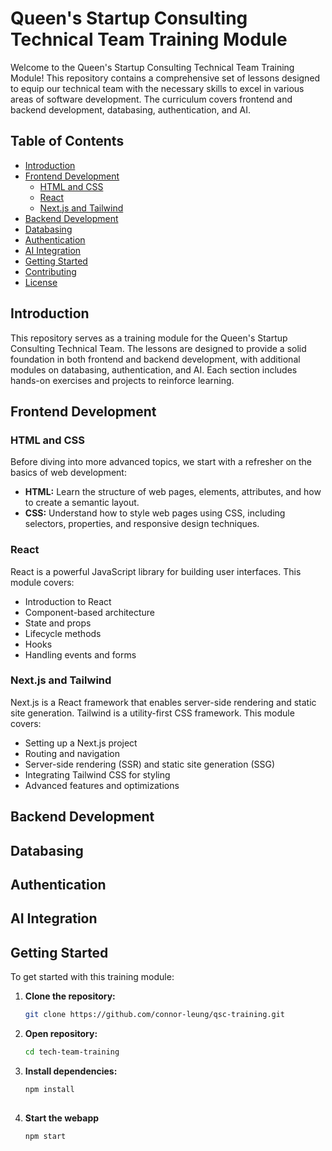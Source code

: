 # Queen's Startup Consulting Technical Team Training Module

Welcome to the Queen's Startup Consulting Technical Team Training Module! This repository contains a comprehensive set of lessons designed to equip our technical team with the necessary skills to excel in various areas of software development. The curriculum covers frontend and backend development, databasing, authentication, and AI.

## Table of Contents

- [Introduction](#introduction)
- [Frontend Development](#frontend-development)
  - [HTML and CSS](#html-and-css)
  - [React](#react)
  - [Next.js and Tailwind](#nextjs-and-tailwind)
- [Backend Development](#backend-development)
- [Databasing](#databasing)
- [Authentication](#authentication)
- [AI Integration](#ai-integration)
- [Getting Started](#getting-started)
- [Contributing](#contributing)
- [License](#license)

## Introduction

This repository serves as a training module for the Queen's Startup Consulting Technical Team. The lessons are designed to provide a solid foundation in both frontend and backend development, with additional modules on databasing, authentication, and AI. Each section includes hands-on exercises and projects to reinforce learning.

## Frontend Development

### HTML and CSS

Before diving into more advanced topics, we start with a refresher on the basics of web development:

- **HTML:** Learn the structure of web pages, elements, attributes, and how to create a semantic layout.
- **CSS:** Understand how to style web pages using CSS, including selectors, properties, and responsive design techniques.

### React

React is a powerful JavaScript library for building user interfaces. This module covers:

- Introduction to React
- Component-based architecture
- State and props
- Lifecycle methods
- Hooks
- Handling events and forms

### Next.js and Tailwind

Next.js is a React framework that enables server-side rendering and static site generation. Tailwind is a utility-first CSS framework. This module covers:

- Setting up a Next.js project
- Routing and navigation
- Server-side rendering (SSR) and static site generation (SSG)
- Integrating Tailwind CSS for styling
- Advanced features and optimizations

## Backend Development

## Databasing

## Authentication

## AI Integration

## Getting Started

To get started with this training module:

1. **Clone the repository:**
   ```bash
   git clone https://github.com/connor-leung/qsc-training.git

2. **Open repository:**
   ```bash
   cd tech-team-training

3. **Install dependencies:**
   ```bash
   npm install
  
4. **Start the webapp**
   ```bash
   npm start
